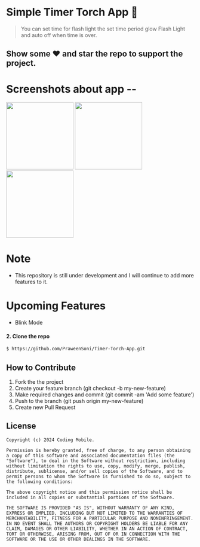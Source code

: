 # Simple Timer Torch App 🔦 
> You can set time for flash light the set time period glow Flash Light and auto off when time is over.
## Show some :heart: and star the repo to support the project.
# Screenshots about app --
<p>
<img src="https://github.com/PraweenSoni/Timer-Torch-App/assets/106673980/99f9ac13-a6de-4bc0-b60b-1af53df4fb4b" heigth="380" width="180" margin-left="20px">
<!-- ![TT1](https://github.com/PraweenSoni/Timer-Torch-App/assets/106673980/99f9ac13-a6de-4bc0-b60b-1af53df4fb4b) -->
<img src="https://github.com/PraweenSoni/Timer-Torch-App/assets/106673980/2af7f8c0-ae60-4f9e-b5d5-e2720ad6ab68" heigth="380" width="180">
<!-- ![TT2](https://github.com/PraweenSoni/Timer-Torch-App/assets/106673980/2af7f8c0-ae60-4f9e-b5d5-e2720ad6ab68) -->
<img src="https://github.com/PraweenSoni/Timer-Torch-App/assets/106673980/1ce9cfde-9277-436b-9239-1d19b1c9eb73" heigth="380" width="180">
<!-- ![TT3](https://github.com/PraweenSoni/Timer-Torch-App/assets/106673980/1ce9cfde-9277-436b-9239-1d19b1c9eb73) -->
</p>

# Note
  - This repository is still under development and I will continue to add more features to it.
# Upcoming Features
  -  Blink Mode
 #### 2. Clone the repo
  ```sh
  $ https://github.com/PraweenSoni/Timer-Torch-App.git
  ```
## How to Contribute
  1. Fork the the project
  2. Create your feature branch (git checkout -b my-new-feature)
  3. Make required changes and commit (git commit -am 'Add some feature')
  4. Push to the branch (git push origin my-new-feature)
  5. Create new Pull Request

## License

    Copyright (c) 2024 Coding Mobile.
    
    Permission is hereby granted, free of charge, to any person obtaining a copy of this software and associated documentation files (the "Software"), to deal in the Software without restriction, including without limitation the rights to use, copy, modify, merge, publish, distribute, sublicense, and/or sell copies of the Software, and to permit persons to whom the Software is furnished to do so, subject to the following conditions:
    
    The above copyright notice and this permission notice shall be included in all copies or substantial portions of the Software.
    
    THE SOFTWARE IS PROVIDED "AS IS", WITHOUT WARRANTY OF ANY KIND, EXPRESS OR IMPLIED, INCLUDING BUT NOT LIMITED TO THE WARRANTIES OF MERCHANTABILITY, FITNESS FOR A PARTICULAR PURPOSE AND NONINFRINGEMENT. IN NO EVENT SHALL THE AUTHORS OR COPYRIGHT HOLDERS BE LIABLE FOR ANY CLAIM, DAMAGES OR OTHER LIABILITY, WHETHER IN AN ACTION OF CONTRACT, TORT OR OTHERWISE, ARISING FROM, OUT OF OR IN CONNECTION WITH THE SOFTWARE OR THE USE OR OTHER DEALINGS IN THE SOFTWARE.
